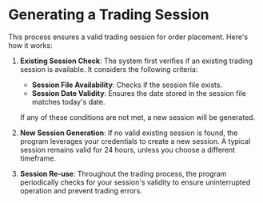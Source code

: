 **Generating a Trading Session**
================================

This process ensures a valid trading session for order placement. Here's how it works:

1. **Existing Session Check**: The system first verifies if an existing trading session is available. It considers the following criteria:
    * **Session File Availability**: Checks if the session file exists.
    * **Session Date Validity**: Ensures the date stored in the session file matches today's date.

   If any of these conditions are not met, a new session will be generated.

2. **New Session Generation**: If no valid existing session is found, the program leverages your credentials to create a new session. A typical session remains valid for 24 hours, unless you choose a different timeframe.

3. **Session Re-use**: Throughout the trading process, the program periodically checks for your session's validity to ensure uninterrupted operation and prevent trading errors. 